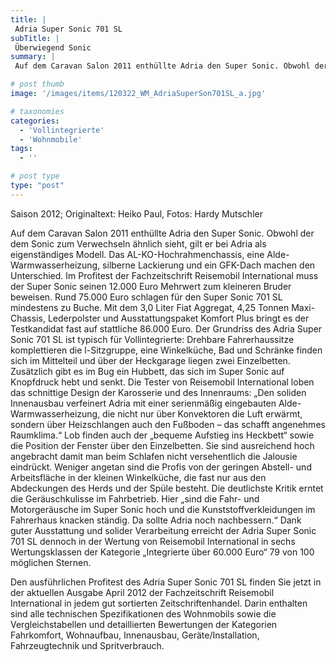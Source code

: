 ```yaml
---
title: |
 Adria Super Sonic 701 SL
subTitle: |
 Überwiegend Sonic
summary: |
 Auf dem Caravan Salon 2011 enthüllte Adria den Super Sonic. Obwohl der dem Sonic zum Verwechseln ähnlich sieht, gilt er bei Adria als eigenständiges Modell. Das AL-KO-Hochrahmenchassis, eine Alde-Warmwasserheizung, silberne Lackierung und ein GFK-Dach machen den Unterschied. Der Super Sonic SL im Profitest.

# post thumb
image: '/images/items/120322_WM_AdriaSuperSon701SL_a.jpg'

# taxonomies
categories: 
  - 'Vollintegrierte'
  - 'Wohnmobile'
tags:
  - ''

# post type
type: "post"
---
```


Saison 2012; Originaltext: Heiko Paul, Fotos: Hardy Mutschler

Auf dem Caravan Salon 2011 enthüllte Adria den Super Sonic. Obwohl der dem Sonic zum Verwechseln ähnlich sieht, gilt er bei Adria als eigenständiges Modell. Das AL-KO-Hochrahmenchassis, eine Alde-Warmwasserheizung, silberne Lackierung und ein GFK-Dach machen den Unterschied. Im Profitest der Fachzeitschrift Reisemobil International muss der Super Sonic seinen 12.000 Euro Mehrwert zum kleineren Bruder beweisen. Rund 75.000 Euro schlagen für den Super Sonic 701 SL mindestens zu Buche. Mit dem 3,0 Liter Fiat Aggregat, 4,25 Tonnen Maxi-Chassis, Lederpolster und Ausstattungspaket Komfort Plus bringt es der Testkandidat fast auf stattliche 86.000 Euro. Der Grundriss des Adria Super Sonic 701 SL ist typisch für Vollintegrierte: Drehbare Fahrerhaussitze komplettieren die l-Sitzgruppe, eine Winkelküche, Bad und Schränke finden sich im Mittelteil und über der Heckgarage liegen zwei Einzelbetten. Zusätzlich gibt es im Bug ein Hubbett, das sich im Super Sonic auf Knopfdruck hebt und senkt. Die Tester von Reisemobil International loben das schnittige Design der Karosserie und des Innenraums: „Den soliden Innenausbau verfeinert Adria mit einer serienmäßig eingebauten Alde-Warmwasserheizung, die nicht nur über Konvektoren die Luft erwärmt, sondern über Heizschlangen auch den Fußboden – das schafft angenehmes Raumklima.“ Lob finden auch der „bequeme Aufstieg ins Heckbett“ sowie die Position der Fenster über den Einzelbetten. Sie sind ausreichend hoch angebracht damit man beim Schlafen nicht versehentlich die Jalousie eindrückt. Weniger angetan sind die Profis von der geringen Abstell- und Arbeitsfläche in der kleinen Winkelküche, die fast nur aus den Abdeckungen des Herds und der Spüle besteht. Die deutlichste Kritik erntet die Geräuschkulisse im Fahrbetrieb. Hier „sind die Fahr- und Motorgeräusche im Super Sonic hoch und die Kunststoffverkleidungen im Fahrerhaus knacken ständig. Da sollte Adria noch nachbessern.“ Dank guter Ausstattung und solider Verarbeitung erreicht der Adria Super Sonic 701 SL dennoch in der Wertung von Reisemobil International in sechs Wertungsklassen der Kategorie „Integrierte über 60.000 Euro“ 79 von 100 möglichen Sternen.

Den ausführlichen Profitest des Adria Super Sonic 701 SL finden Sie jetzt in der aktuellen Ausgabe April 2012 der Fachzeitschrift Reisemobil International in jedem gut sortierten Zeitschriftenhandel. Darin enthalten sind alle technischen Spezifikationen des Wohnmobils sowie die Vergleichstabellen und detaillierten Bewertungen der Kategorien Fahrkomfort, Wohnaufbau, Innenausbau, Geräte/Installation, Fahrzeugtechnik und Spritverbrauch.